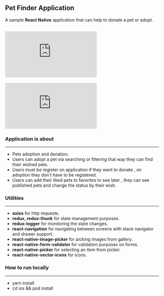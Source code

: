 ## Pet Finder Application

A sample **React Native** application that can help to donate a pet or adopt.

![app-desing-1](https://fv9-3.failiem.lv/thumb_show.php?i=g8sbu6k6q&view)
---
![app-desing-1](https://fv9-4.failiem.lv/thumb_show.php?i=j39ncucfa&view)

### Application is about
---
- Pets adoption and donation.
- Users can adopt a pet via searching or filtering that way they can find their wished pets. 
- Users must be register on application if they want to donate , on adoption they don't have to be registered.
- Users can add their liked pets to favorites to see later , they can see published pets and change the status by their wish.


### Utilities
---
- **axios** for http requests.
- **redux, redux-thunk**  for state management purposes.
- **redux-logger**  for monitoring the state changes.
- **react-navigation** for navigating between screens with stack navigator and drawer support.
- **react-native-image-picker** for picking images from gallery.
- **react-native-form-validator** for validation purposes on forms.
- **react-native-picker** for selecting an item from picker.
- **react-native-vector-icons** for icons.


### How to run locally
---
- yarn install
- cd ios && pod install
